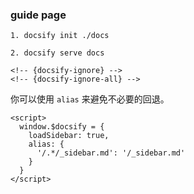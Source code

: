 ### guide page

```
1. docsify init ./docs

2. docsify serve docs

<!-- {docsify-ignore} -->
<!-- {docsify-ignore-all} -->

```

你可以使用 ` alias ` 来避免不必要的回退。

```
<script>
  window.$docsify = {
    loadSidebar: true,
    alias: {
      '/.*/_sidebar.md': '/_sidebar.md'
    }
  }
</script>
```